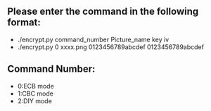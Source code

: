 ## Please enter the command in the following format:         
- ./encrypt.py command_number Picture_name key iv          
- ./encrypt.py 0 xxxx.png 0123456789abcdef 0123456789abcdef
            
## Command Number:            
- 0:ECB mode
- 1:CBC mode
- 2:DIY mode